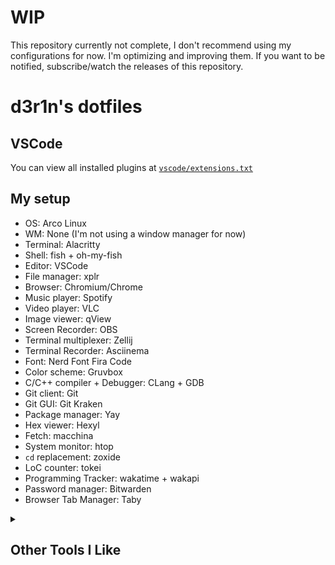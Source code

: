 # WIP
This repository currently not complete, I don't recommend using my configurations for now. I'm optimizing and improving them. If you want to be notified, subscribe/watch the releases of this repository.

# d3r1n's dotfiles

## VSCode

You can view all installed plugins at [`vscode/extensions.txt`](./vscode/extensions.txt)

## My setup
- OS: Arco Linux
- WM: None (I'm not using a window manager for now)
- Terminal: Alacritty
- Shell: fish + oh-my-fish
- Editor: VSCode
- File manager: xplr
- Browser: Chromium/Chrome
- Music player: Spotify
- Video player: VLC
- Image viewer: qView
- Screen Recorder: OBS
- Terminal multiplexer: Zellij
- Terminal Recorder: Asciinema
- Font: Nerd Font Fira Code
- Color scheme: Gruvbox
- C/C++ compiler + Debugger: CLang + GDB
- Git client: Git
- Git GUI: Git Kraken
- Package manager: Yay
- Hex viewer: Hexyl
- Fetch: macchina
- System monitor: htop
- `cd` replacement: zoxide
- LoC counter: tokei
- Programming Tracker: wakatime + wakapi
- Password manager: Bitwarden
- Browser Tab Manager: Taby

<details>
    <summary><h2>Other Tools I Like</h2></summary>

    - Disk Usage Statistics GUI: Filelight
    - GUI File Manager: Dolphin
    - GUI Text Editor: Kate

</details>
